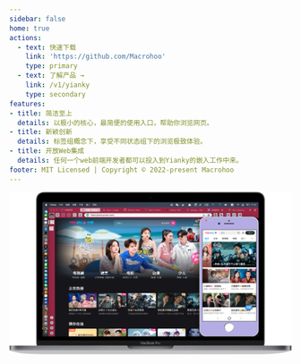 ```yaml
---
sidebar: false
home: true
actions:
  - text: 快速下载
    link: 'https://github.com/Macrohoo'
    type: primary
  - text: 了解产品 →
    link: /v1/yianky
    type: secondary
features:
- title: 简洁至上
  details: 以极小的核心，最简便的使用入口，帮助你浏览网页。
- title: 新颖创新
  details: 标签组概念下，享受不同状态组下的浏览极致体验。
- title: 开放Web集成
  details: 任何一个web前端开发者都可以投入到Yianky的嵌入工作中来。
footer: MIT Licensed | Copyright © 2022-present Macrohoo
---
```


![Yianky](/images/yianky-browser.png)

